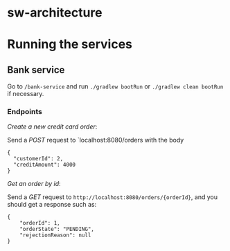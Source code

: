 # sw-architecture

# Running the services

## Bank service

Go to `/bank-service` and run `./gradlew bootRun` or `./gradlew clean bootRun` if necessary. 

### Endpoints 

*Create a new credit card order*: 

Send a *POST* request to `localhost:8080/orders with the body 

```
{
  "customerId": 2,
  "creditAmount": 4000
}
```

*Get an order by id*:

Send a *GET* request to `http://localhost:8080/orders/{orderId}`, and you should get a response such as:

```
{
    "orderId": 1,
    "orderState": "PENDING",
    "rejectionReason": null
}
```
